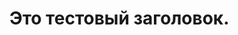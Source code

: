  <!DOCTYPE html>
<html>
<head>
<meta charset="UTF-8">
<title>Soaring World</title>

<meta charset="UTF-8">
<link rel="icon" type="image" href="ссылка">
<link rel="stylesheet" href="style.before.css">
<script src="путь"></script>
</head>
  <body>
    <h1>Это тестовый заголовок.<h1>

  </body>
</html>
